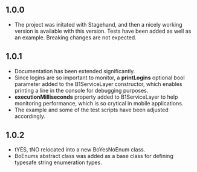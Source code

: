 ## 1.0.0

- The project was initated with Stagehand, and then a nicely working version is available with this version. Tests have been added as well as an example. Breaking changes are not expected. 

## 1.0.1

- Documentation has been extended significantly.
- Since logins are so important to monitor, a **printLogins** optional bool parameter added to the B1ServiceLayer constructor, which enables printing a line in the console for debugging purposes.
- **executionMilliseconds** property added to B1ServiceLayer to help monitoring performance, which is so crytical in mobile applications.
- The example and some of the test scripts have been adjusted accordingly.

## 1.0.2

- tYES, tNO relocated into a new BoYesNoEnum class.
- BoEnums abstract class was added as a base class for defining typesafe string enumeration types.
